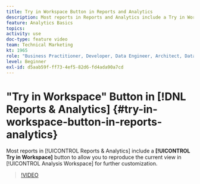 ```yaml
---
title: Try in Workspace Button in Reports and Analytics
description: Most reports in Reports and Analytics include a Try in Workspace button to allow you to reproduce the current view in Analysis Workspace for further customization.
feature: Analytics Basics
topics: 
activity: use
doc-type: feature video
team: Technical Marketing
kt: 1965
role: "Business Practitioner, Developer, Data Engineer, Architect, Data Architect, Administrator, Leader"
level: Beginner
exl-id: d5aab59f-ff73-4ef5-82d6-fd4ada90a7cd
---
```

# "Try in Workspace" Button in [!DNL Reports & Analytics] {#try-in-workspace-button-in-reports-analytics}

Most reports in [!UICONTROL Reports & Analytics] include a **[!UICONTROL Try in Workspace]** button to allow you to reproduce the current view in [!UICONTROL Analysis Workspace] for further customization.

>[!VIDEO](https://video.tv.adobe.com/v/23959/?quality=12)
